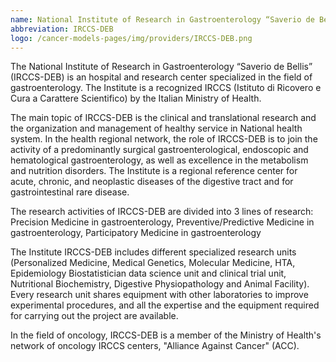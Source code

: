 ```yaml
---
name: National Institute of Research in Gastroenterology “Saverio de Bellis”
abbreviation: IRCCS-DEB
logo: /cancer-models-pages/img/providers/IRCCS-DEB.png
---
```


The National Institute of Research in Gastroenterology “Saverio de Bellis” (IRCCS-DEB) is an hospital and research center specialized in the field of gastroenterology. The Institute is a recognized IRCCS (Istituto di Ricovero e Cura a Carattere Scientifico) by the Italian Ministry of Health. 

The main topic of IRCCS-DEB is the clinical and translational research and the organization and management of healthy service in National health system. In the health regional network, the role of IRCCS-DEB is to join the activity of a predominantly surgical gastroenterological, endoscopic and hematological gastroenterology, as well as excellence in the metabolism and nutrition disorders. The Institute is a regional reference center for acute, chronic, and neoplastic diseases of the digestive tract and for gastrointestinal rare disease. 

The research activities of IRCCS-DEB are divided into 3 lines of research: Precision Medicine in gastroenterology, Preventive/Predictive Medicine in gastroenterology, Participatory Medicine in gastroenterology

The Institute IRCCS-DEB includes different specialized research units (Personalized Medicine, Medical Genetics, Molecular Medicine, HTA, Epidemiology Biostatistician data science unit and clinical trial unit, Nutritional Biochemistry, Digestive Physiopathology and Animal Facility). Every research unit shares equipment with other laboratories to improve experimental procedures, and all the expertise and the equipment required for carrying out the project are available.

In the field of oncology, IRCCS-DEB is a member of the Ministry of Health's network of oncology IRCCS centers, "Alliance Against Cancer" (ACC).
